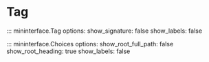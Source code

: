 # Tag
::: mininterface.Tag
    options:
      show_signature: false
      show_labels: false

::: mininterface.Choices
    options:
      show_root_full_path: false
      show_root_heading: true
      show_labels: false
